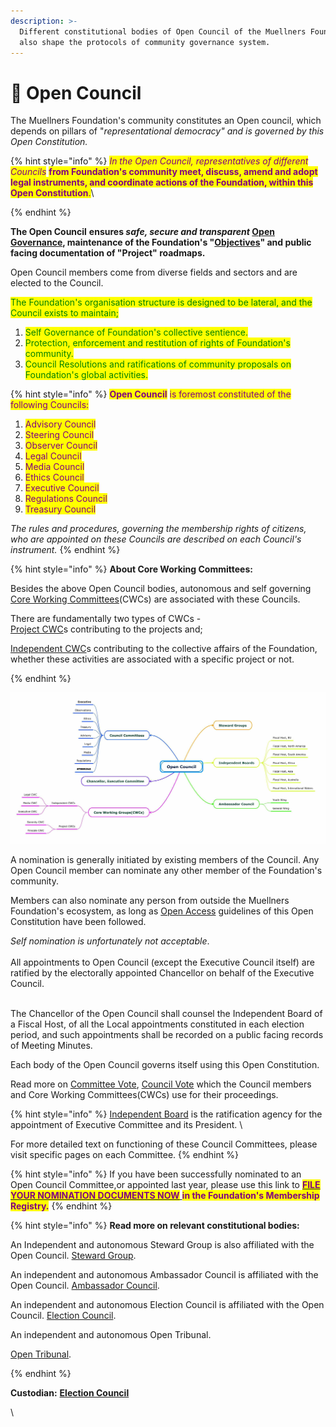 ```yaml
---
description: >-
  Different constitutional bodies of Open Council of the Muellners Foundation,
  also shape the protocols of community governance system.
---
```


# 🦉 Open Council

The Muellners Foundation's community constitutes an Open council, which depends on pillars of "_representational democracy" and is governed by this Open Constitution._

{% hint style="info" %}
_<mark style="color:purple;">In the Open Council, representatives of different Councils</mark>_ <mark style="color:purple;"></mark><mark style="color:purple;">**from Foundation's community meet, discuss, amend and adopt legal instruments, and coordinate actions of the Foundation, within this Open Constitution**</mark><mark style="color:purple;">.</mark>\

{% endhint %}

**The Open Council** **ensures **_**safe, secure and transparent**_ [**Open Governance**](../../charters/open-governance/)**, maintenance of the Foundation's "**[**Objectives**](../../articles/objectives.md)**" and public facing documentation of "Project" roadmaps.**

Open Council members come from diverse fields and sectors and are elected to the Council.&#x20;

<mark style="color:green;">The Foundation's organisation structure is designed to be lateral, and the Council exists to maintain;</mark>

1. <mark style="color:green;">Self Governance of Foundation's collective sentience.</mark>
2. <mark style="color:green;">Protection, enforcement and restitution of rights of Foundation's community.</mark>
3. <mark style="color:green;">Council Resolutions and ratifications of community proposals on Foundation's global activities.</mark>

{% hint style="info" %}
<mark style="color:purple;">**Open Council**</mark> <mark style="color:purple;"></mark><mark style="color:purple;">is foremost constituted of the following Councils:</mark>



1. <mark style="color:purple;">Advisory Council</mark>&#x20;
2. <mark style="color:purple;">Steering Council</mark>
3. <mark style="color:purple;">Observer Council</mark>
4. <mark style="color:purple;">Legal Council</mark>
5. <mark style="color:purple;">Media Council</mark>
6. <mark style="color:purple;">Ethics Council</mark>
7. <mark style="color:purple;">Executive Council</mark>
8. <mark style="color:purple;">Regulations Council</mark>
9. <mark style="color:purple;">Treasury Council</mark>

_The rules and procedures, governing the membership rights of citizens, who are appointed on these Councils are described on each Council's instrument._&#x20;
{% endhint %}

{% hint style="info" %}
**About Core Working Committees:**

Besides the above Open Council bodies, autonomous and self governing [Core Working Committees](../core-working-committee/)(CWCs) are associated with these Councils.&#x20;

There are fundamentally two types of CWCs - \
[Project CWC](../core-working-committee/project-cwcs.md)s contributing to the projects and;

[Independent CWC](../core-working-committee/independent-cwcs.md)s contributing to the collective affairs of the Foundation, whether these activities are associated with a specific project or not.


{% endhint %}

&#x20;

![Representational Image of constitutional bodies, with inter-linkages w.r.t Open Council ](<../../.gitbook/assets/Image from iOS (1).jpg>)

A nomination is generally initiated by existing members of the Council. Any Open Council member can nominate any other member of the Foundation's community.&#x20;

Members can also nominate any person from outside the Muellners Foundation's ecosystem, as long as [Open Access](../../charters/open-access-charter.md) guidelines of this Open Constitution have been followed.

_Self nomination is unfortunately not acceptable_.  \
\
All appointments to Open Council (except the Executive Council itself) are ratified by the electorally appointed Chancellor on behalf of the Executive Council.&#x20;

\
The Chancellor of the Open Council shall counsel the Independent Board of a Fiscal Host, of all the Local appointments constituted in each election period, and such appointments shall be recorded on a public facing records of Meeting Minutes.&#x20;

Each body of the Open Council governs itself using this Open Constitution.&#x20;

Read more on [Committee Vote](../../charters/open-ballot/committee-vote.md), [Council Vote](../../charters/open-ballot/open-council-vote.md) which the Council members and Core Working Committees(CWCs) use for their proceedings.

{% hint style="info" %}
&#x20;[Independent Board](../../charters/independent-board.md) is the ratification agency for the appointment of Executive Committee and its President. \


For more detailed text on functioning of these Council Committees, please visit specific pages on each Committee.
{% endhint %}

{% hint style="info" %}
If you have been successfully nominated to an Open Council Committee,or appointed last year, please use this link to [<mark style="color:purple;">**FILE YOUR NOMINATION DOCUMENTS NOW**</mark> ](https://share.hsforms.com/1bhIlvatsSpmJO9ApiMMkyg3xaqh)<mark style="color:purple;">**in the Foundation's Membership Registry.**</mark>
{% endhint %}

{% hint style="info" %}
**Read more on relevant constitutional bodies:**

An Independent and autonomous Steward Group is also affiliated with the Open Council.   [Steward Group](../steward-group.md).

An independent and autonomous Ambassador Council is affiliated with the Open Council. [Ambassador Council](../ambassador-council.md).

An independent and autonomous Election Council is affiliated with the Open Council. [Election Council](../election-council.md).

An independent and autonomous Open Tribunal.

[Open Tribunal](../open-tribunal.md).


{% endhint %}



**Custodian:** [**Election Council**](../election-council.md)

\
